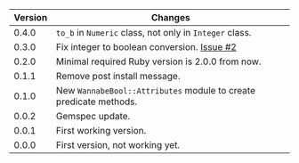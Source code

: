 | Version | Changes |
| ------- | ------- |
| 0.4.0   | `to_b` in `Numeric` class, not only in `Integer` class. |
| 0.3.0   | Fix integer to boolean conversion. [Issue #2](https://github.com/prodis/wannabe_bool/issues/2) |
| 0.2.0   | Minimal required Ruby version is 2.0.0 from now. |
| 0.1.1   | Remove post install message. |
| 0.1.0   | New `WannabeBool::Attributes` module to create predicate methods. |
| 0.0.2   | Gemspec update. |
| 0.0.1   | First working version. |
| 0.0.0   | First version, not working yet. |
